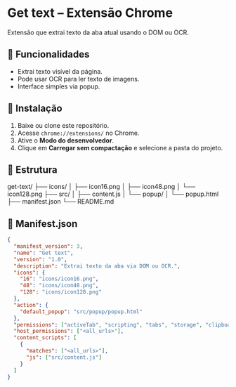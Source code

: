 # Get text – Extensão Chrome

Extensão que extrai texto da aba atual usando o DOM ou OCR.

## 🔹 Funcionalidades

- Extrai texto visível da página.
- Pode usar OCR para ler texto de imagens.
- Interface simples via popup.

## 🔧 Instalação

1. Baixe ou clone este repositório.
2. Acesse `chrome://extensions/` no Chrome.
3. Ative o **Modo do desenvolvedor**.
4. Clique em **Carregar sem compactação** e selecione a pasta do projeto.

## 📁 Estrutura

get-text/
├── icons/
│ ├── icon16.png
│ ├── icon48.png
│ └── icon128.png
├── src/
│ ├── content.js
│ └── popup/
│ └── popup.html
├── manifest.json
└── README.md


## 📄 Manifest.json

```json
{
  "manifest_version": 3,
  "name": "Get text",
  "version": "1.0",
  "description": "Extrai texto da aba via DOM ou OCR.",
  "icons": {
    "16": "icons/icon16.png",
    "48": "icons/icon48.png",
    "128": "icons/icon128.png"
  },
  "action": {
    "default_popup": "src/popup/popup.html"
  },
  "permissions": ["activeTab", "scripting", "tabs", "storage", "clipboardWrite"],
  "host_permissions": ["<all_urls>"],
  "content_scripts": [
    {
      "matches": ["<all_urls>"],
      "js": ["src/content.js"]
    }
  ]
}
